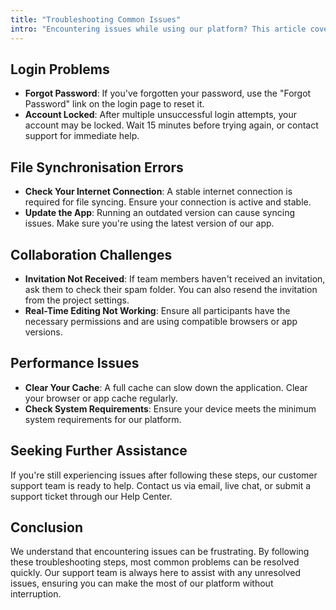 ```yaml
---
title: "Troubleshooting Common Issues"
intro: "Encountering issues while using our platform? This article covers solutions to some of the most common problems reported by our users. From login troubles to file synchronisation errors, find step-by-step instructions to quickly resolve these issues and get back to your work."
---
```


## Login Problems

- **Forgot Password**: If you've forgotten your password, use the "Forgot Password" link on the login page to reset it.
- **Account Locked**: After multiple unsuccessful login attempts, your account may be locked. Wait 15 minutes before trying again, or contact support for immediate help.

## File Synchronisation Errors

- **Check Your Internet Connection**: A stable internet connection is required for file syncing. Ensure your connection is active and stable.
- **Update the App**: Running an outdated version can cause syncing issues. Make sure you're using the latest version of our app.

## Collaboration Challenges

- **Invitation Not Received**: If team members haven't received an invitation, ask them to check their spam folder. You can also resend the invitation from the project settings.
- **Real-Time Editing Not Working**: Ensure all participants have the necessary permissions and are using compatible browsers or app versions.

## Performance Issues

- **Clear Your Cache**: A full cache can slow down the application. Clear your browser or app cache regularly.
- **Check System Requirements**: Ensure your device meets the minimum system requirements for our platform.

## Seeking Further Assistance

If you're still experiencing issues after following these steps, our customer support team is ready to help. Contact us via email, live chat, or submit a support ticket through our Help Center.

## Conclusion

We understand that encountering issues can be frustrating. By following these troubleshooting steps, most common problems can be resolved quickly. Our support team is always here to assist with any unresolved issues, ensuring you can make the most of our platform without interruption.

